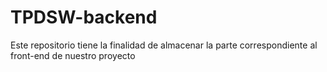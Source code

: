 # TPDSW-backend
Este repositorio tiene la finalidad de almacenar la parte correspondiente al front-end de nuestro proyecto
